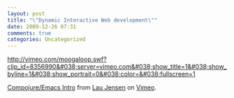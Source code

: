 ```yaml
---
layout: post
title: "\"Dynamic Interactive Web development\""
date: 2009-12-26 07:31
comments: true
categories: Uncategorized
---
```

<a href="http://vimeo.com/moogaloop.swf?clip_id=8356990&#038;server=vimeo.com&#038;show_title=1&#038;show_byline=1&#038;show_portrait=0&#038;color=&#038;fullscreen=1">http://vimeo.com/moogaloop.swf?clip_id=8356990&#038;server=vimeo.com&#038;show_title=1&#038;show_byline=1&#038;show_portrait=0&#038;color=&#038;fullscreen=1</a><p><a href="http://vimeo.com/8356990">Compojure/Emacs Intro</a> from <a href="http://vimeo.com/laujensen">Lau Jensen</a> on <a href="http://vimeo.com">Vimeo</a>.</p>
